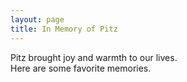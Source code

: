 ```yaml
---
layout: page
title: In Memory of Pitz
---
```


Pitz brought joy and warmth to our lives.  
Here are some favorite memories.
